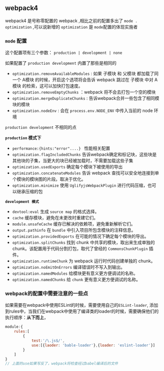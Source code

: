 ## webpack4
webpack4 是号称零配置的 webpack ,相比之前的配置多出了 `mode . optimization` ,可以说新增的 `optimization` 是 `mode`配置的体现实施者

### `mode` 配置
这个配置项有三个参数： `production | development | none`

如果配置了 `production development` 内置了那些是相同的

- `optimization.removeAvailableModules` : 如果 子模块 和 父模块 都加载了同一个 A模块 的时候，开启这个选项将会告诉 webpack 跳过在 子模块 中对 A模块 的检索，这可以加快打包速度。
- `optimization.removeEmptyChunks` ：webpack 将不会去打包一个空的模块
- `optimization.mergeDuplicateChunks` : 告诉webpack合并一些包含了相同模块的模块
- `optimization.nodeEnv` : 会在 `process.env.NODE_ENV` 中传入当前的 node 环境

`production development`  不相同的点

**`production` 模式下**
- `performance:{hints:"error"....} `  性能相关配置
- `optimization.flagIncludedChunks`  告诉webpack确定和标记块，这些块是其他块的子集，当更大的块已经被加载时，不需要加载这些子集
- `optimization.usedExports`  确定每个模块下被使用的导出
- `optimization.concatenateModules`  告诉 webpack 查找可以安全地连接到单个模块的模块图的片段。取决于优化。
- `optimization.minimize` 使用 `UglifyjsWebpackPlugin` 进行代码压缩，也可以继承压缩的包

**`development 模式`**
- `devtool:eval`  生成 `source map` 的格式选择。
- `cache`  缓存模块，避免在未更改时重建它们。
- `module.unsafeCache`  缓存已解决的依赖项，避免重新解析它们。
- `output.pathinfo`  在 `bundle` 中引入项目所包含模块的注释信息。
- `optimization.providedExports`  在可能的情况下确定每个模块的导出。
- `optimization.splitChunks`  找到 chunk 中共享的模块，取出来生成单独的 chunk。该配置用于代码分割打包，取代了曾经的 `CommonsChunkPlugin` 插件。
- `optimization.runtimeChunk`  为 webpack 运行时代码创建单独的 chunk。
- `optimization.noEmitOnErrors`  编译错误时不写入到输出。
- `optimization.namedModules`  给模块更有意义更方便调试的名称。
- `optimization.namedChunks`  给 `chunk` 更有意义更方便调试的名称。

### webpack的配置中需要注意的一些点
如果需要在webpack中使用ESLint的时候，需要使用自己的`ESLint-loader`, 添加到rules中，当我们在webpack中使用了编译类的loader的时候，需要确保他们的执行顺序：**从下而上**，
```js
module:{
    rules:[
        {
            test:'/\.js$/',
            use:[{laoder: 'bable-loader'},{loader: 'eslint-loader'}]
        }
    ]
}
// 上面的use如果写反了，webpack将检查经过babel编译后的文件
```
